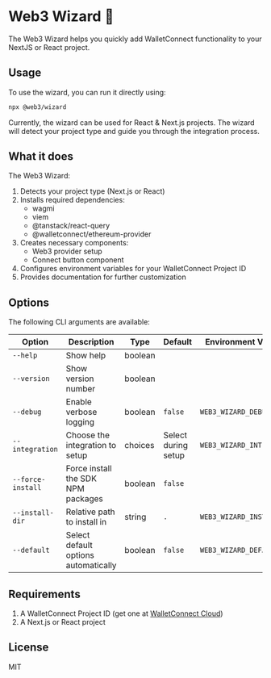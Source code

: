 # Web3 Wizard 🚀

The Web3 Wizard helps you quickly add WalletConnect functionality to your NextJS or React project.

## Usage

To use the wizard, you can run it directly using:

```bash
npx @web3/wizard
```

Currently, the wizard can be used for React & Next.js projects. The wizard will detect your project type and guide you through the integration process.

## What it does

The Web3 Wizard:

1. Detects your project type (Next.js or React)
2. Installs required dependencies:
   - wagmi
   - viem
   - @tanstack/react-query
   - @walletconnect/ethereum-provider
3. Creates necessary components:
   - Web3 provider setup
   - Connect button component
4. Configures environment variables for your WalletConnect Project ID
5. Provides documentation for further customization

## Options

The following CLI arguments are available:

| Option | Description | Type | Default | Environment Variable |
| --- | --- | --- | --- | --- |
| `--help` | Show help | boolean | | |
| `--version` | Show version number | boolean | | |
| `--debug` | Enable verbose logging | boolean | `false` | `WEB3_WIZARD_DEBUG` |
| `--integration` | Choose the integration to setup | choices | Select during setup | `WEB3_WIZARD_INTEGRATION` |
| `--force-install` | Force install the SDK NPM packages | boolean | `false` | |
| `--install-dir` | Relative path to install in | string | `.` | `WEB3_WIZARD_INSTALL_DIR` |
| `--default` | Select default options automatically | boolean | `false` | `WEB3_WIZARD_DEFAULT` |

## Requirements

1. A WalletConnect Project ID (get one at [WalletConnect Cloud](https://cloud.walletconnect.com/))
2. A Next.js or React project

## License

MIT
